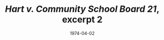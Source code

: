 --- 
draft: true
docset: how-did-nyc-segregate
bundle: school-zones-feeder-patterns
title: "*Hart v. Community School Board 21*, excerpt 2"
featured: hart-v-community-school-board-21-2.jpg
featuredAlt: Text of a court decision
layout: "tc-single"
hasContentInGallery: true
date: 1974-04-02
--- 